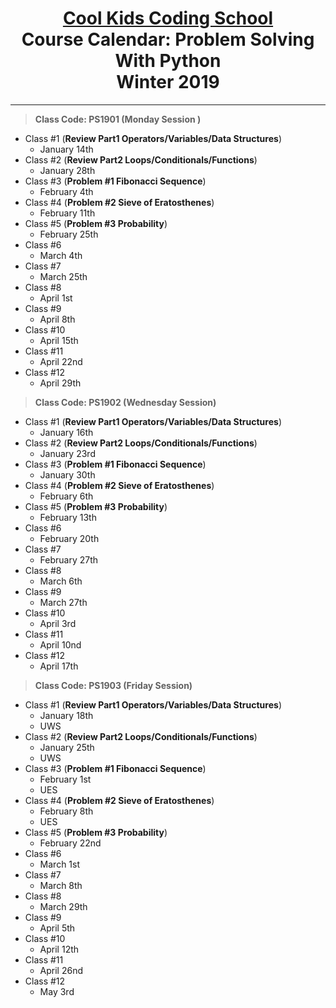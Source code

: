 # <center>[**Cool Kids Coding School**](http://www.coolkidscodingschool.com)<br>Course Calendar: **Problem Solving With Python**<br>  Winter 2019
---
> **Class Code: PS1901 (Monday Session )**
+ Class #1 (**Review Part1 Operators/Variables/Data Structures**)
  + January 14th
+ Class #2 (**Review Part2 Loops/Conditionals/Functions**)
  + January 28th
+ Class #3 (**Problem #1 Fibonacci Sequence**)
  + February 4th
+ Class #4 (**Problem #2 Sieve of Eratosthenes**)
  + February 11th
+ Class #5 (**Problem #3 Probability**)
  + February 25th
+ Class #6
  + March 4th
+ Class #7
  + March 25th
+ Class #8
  + April 1st
+ Class #9
  + April 8th
+ Class #10
  + April 15th
+ Class #11
  + April 22nd
+ Class #12
  + April 29th
> **Class Code: PS1902 (Wednesday Session)**
+ Class #1 (**Review Part1 Operators/Variables/Data Structures**)
  + January 16th
+ Class #2 (**Review Part2 Loops/Conditionals/Functions**)
  + January 23rd
+ Class #3 (**Problem #1 Fibonacci Sequence**)
  + January 30th
+ Class #4 (**Problem #2 Sieve of Eratosthenes**)
  + February 6th
+ Class #5 (**Problem #3 Probability**)
  + February 13th
+ Class #6
  + February 20th
+ Class #7
  + February 27th
+ Class #8
  + March 6th
+ Class #9
  + March 27th
+ Class #10
  + April 3rd
+ Class #11
  + April 10nd
+ Class #12
  + April 17th
> **Class Code: PS1903 (Friday Session)**
+ Class #1 (**Review Part1 Operators/Variables/Data Structures**)
  + January 18th
  + UWS
+ Class #2 (**Review Part2 Loops/Conditionals/Functions**)
  + January 25th
  + UWS
+ Class #3 (**Problem #1 Fibonacci Sequence**)
  + February 1st
  + UES
+ Class #4 (**Problem #2 Sieve of Eratosthenes**)
  + February 8th
  + UES
+ Class #5 (**Problem #3 Probability**)
  + February 22nd
+ Class #6
  + March 1st
+ Class #7
  + March 8th
+ Class #8
  + March 29th
+ Class #9
  + April 5th
+ Class #10
  + April 12th
+ Class #11
  + April 26nd
+ Class #12
  + May 3rd
